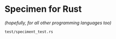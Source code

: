 # Specimen for Rust

_(hopefully, for all other programming languages too)_

`test/speciment_test.rs`
